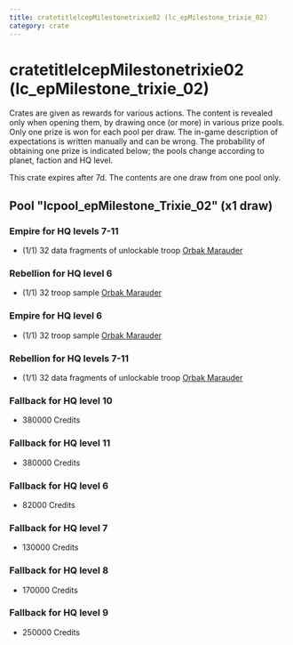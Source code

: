 ```yaml
---
title: cratetitlelcepMilestonetrixie02 (lc_epMilestone_trixie_02)
category: crate
---
```


# cratetitlelcepMilestonetrixie02 (lc_epMilestone_trixie_02)

Crates are given as rewards for various actions. The content is revealed only when opening them, by drawing once (or more) in various prize pools. Only one prize is won for each pool per draw. The in-game description of expectations is written manually and can be wrong. The probability of obtaining one prize is indicated below; the pools change according to planet, faction and HQ level.

This crate expires after 7d. The contents are one draw from one pool only.

## Pool "lcpool_epMilestone_Trixie_02" (x1 draw)

### Empire for HQ levels 7-11

  * (1/1) 32 data fragments of unlockable troop [Orbak Marauder](EmpireBetaTroop)

### Rebellion for HQ level 6

  * (1/1) 32 troop sample [Orbak Marauder](RebelBetaTroop)

### Empire for HQ level 6

  * (1/1) 32 troop sample [Orbak Marauder](EmpireBetaTroop)

### Rebellion for HQ levels 7-11

  * (1/1) 32 data fragments of unlockable troop [Orbak Marauder](RebelBetaTroop)

### Fallback for HQ level 10

  * 380000 Credits

### Fallback for HQ level 11

  * 380000 Credits

### Fallback for HQ level 6

  * 82000 Credits

### Fallback for HQ level 7

  * 130000 Credits

### Fallback for HQ level 8

  * 170000 Credits

### Fallback for HQ level 9

  * 250000 Credits